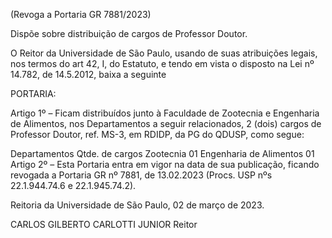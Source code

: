 (Revoga a Portaria GR 7881/2023)

Dispõe sobre distribuição de cargos de Professor Doutor.

O Reitor da Universidade de São Paulo, usando de suas atribuições legais, nos termos do art 42, I, do Estatuto, e tendo em vista o disposto na Lei nº 14.782, de 14.5.2012, baixa a seguinte

PORTARIA:

Artigo 1º – Ficam distribuídos junto à Faculdade de Zootecnia e Engenharia de Alimentos, nos Departamentos a seguir relacionados, 2 (dois) cargos de Professor Doutor, ref. MS-3, em RDIDP, da PG do QDUSP, como segue:

Departamentos	Qtde. de cargos
Zootecnia	01
Engenharia de Alimentos	01
Artigo 2º – Esta Portaria entra em vigor na data de sua publicação, ficando revogada a Portaria GR nº 7881, de 13.02.2023 (Procs. USP nºs 22.1.944.74.6 e 22.1.945.74.2).

Reitoria da Universidade de São Paulo, 02 de março de 2023.

CARLOS GILBERTO CARLOTTI JUNIOR
Reitor